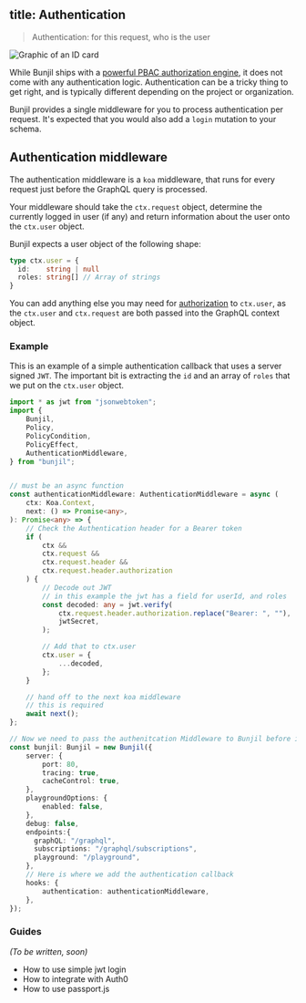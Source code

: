 title: Authentication
---

> Authentication: for this request, who is the user

<img alt="Graphic of an ID card" src="/images/16 Employee Tag.svg" class="ux-icon" />


While Bunjil ships with a [powerful PBAC authorization engine](/concepts/authorization.html), it does not come with any authentication logic. Authentication can be a tricky thing to get right, and is typically different depending on the project or organization.

Bunjil provides a single middleware for you to process authentication per request. It's expected that you would also add a `login` mutation to your schema.


## Authentication middleware

The authentication middleware is a `koa` middleware, that runs for every request just before the GraphQL query is processed.

Your middleware should take the `ctx.request` object, determine the currently logged in user (if any) and return information about the user onto the `ctx.user` object.

Bunjil expects a user object of the following shape:

```typescript
type ctx.user = {
  id:    string | null
  roles: string[] // Array of strings
}
```

You can add anything else you may need for [authorization](/concepts/authorization.html) to `ctx.user`, as the `ctx.user` and `ctx.request` are both passed into the GraphQL context object.

### Example
This is an example of a simple authentication callback that uses a server signed `JWT`. The important bit is extracting the `id` and an array of `roles` that we put on the `ctx.user` object.

```typescript
import * as jwt from "jsonwebtoken";
import {
    Bunjil,
    Policy,
    PolicyCondition,
    PolicyEffect,
    AuthenticationMiddleware,
} from "bunjil";


// must be an async function
const authenticationMiddleware: AuthenticationMiddleware = async (
    ctx: Koa.Context,
    next: () => Promise<any>,
): Promise<any> => {
    // Check the Authentication header for a Bearer token
    if (
        ctx &&
        ctx.request &&
        ctx.request.header &&
        ctx.request.header.authorization
    ) {
        // Decode out JWT
        // in this example the jwt has a field for userId, and roles
        const decoded: any = jwt.verify(
            ctx.request.header.authorization.replace("Bearer: ", ""),
            jwtSecret,
        );

        // Add that to ctx.user
        ctx.user = {
            ...decoded,
        };
    }

    // hand off to the next koa middleware
    // this is required
    await next();
};

// Now we need to pass the authenitcation Middleware to Bunjil before it starts
const bunjil: Bunjil = new Bunjil({
    server: {
        port: 80,
        tracing: true,
        cacheControl: true,
    },
    playgroundOptions: {
        enabled: false,
    },
    debug: false,
    endpoints:{
      graphQL: "/graphql",
      subscriptions: "/graphql/subscriptions",
      playground: "/playground",
    },
    // Here is where we add the authentication callback
    hooks: {
        authentication: authenticationMiddleware,
    },
});

```

### Guides
*(To be written, soon)*

  -  How to use simple jwt login
  -  How to integrate with Auth0
  -  How to use passport.js